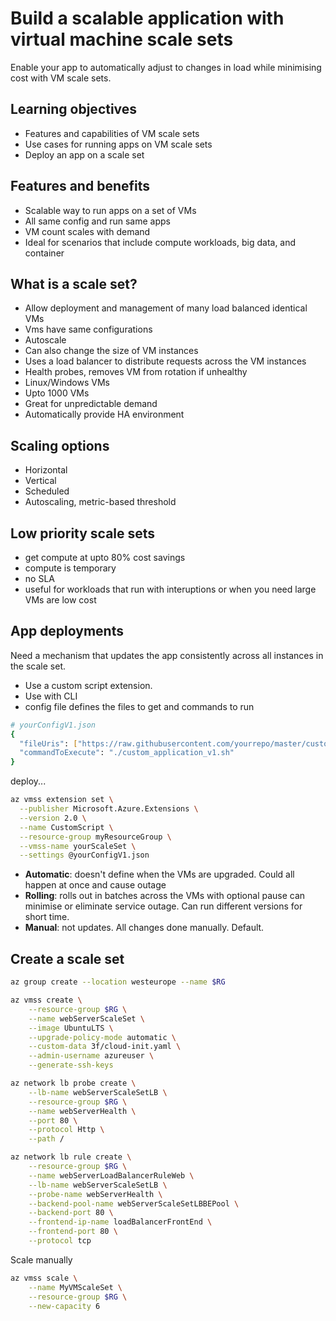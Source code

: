 # Build a scalable application with virtual machine scale sets

Enable your app to automatically adjust to changes in load while minimising cost with VM scale sets.


## Learning objectives

- Features and capabilities of VM scale sets
- Use cases for running apps on VM scale sets
- Deploy an app on a scale set


## Features and benefits

- Scalable way to run apps on a set of VMs
- All same config and run same apps
- VM count scales with demand
- Ideal for scenarios that include compute workloads, big data, and container


## What is a scale set?

- Allow deployment and management of many load balanced identical VMs
- Vms have same configurations
- Autoscale
- Can also change the size of VM instances
- Uses a load balancer to distribute requests across the VM instances
- Health probes, removes VM from rotation if unhealthy
- Linux/Windows VMs
- Upto 1000 VMs
- Great for unpredictable demand
- Automatically provide HA environment


## Scaling options

- Horizontal
- Vertical
- Scheduled
- Autoscaling, metric-based threshold


## Low priority scale sets

- get compute at upto 80% cost savings
- compute is temporary
- no SLA
- useful for workloads that run with interuptions or when you need large VMs are low cost


## App deployments

Need a mechanism that updates the app consistently across all instances in the scale set.
- Use a custom script extension.
- Use with CLI
- config file defines the files to get and commands to run

```sh
# yourConfigV1.json 
{
  "fileUris": ["https://raw.githubusercontent.com/yourrepo/master/custom_application_v1.sh"],
  "commandToExecute": "./custom_application_v1.sh"
}
```

deploy...

```sh
az vmss extension set \
  --publisher Microsoft.Azure.Extensions \
  --version 2.0 \
  --name CustomScript \
  --resource-group myResourceGroup \
  --vmss-name yourScaleSet \
  --settings @yourConfigV1.json
```

- <b>Automatic</b>: doesn't define when the VMs are upgraded. Could all happen at once and cause outage
- <b>Rolling</b>: rolls out in batches across the VMs with optional pause can minimise or eliminate service outage. Can run different versions for short time.
- <b>Manual</b>: not updates. All changes done manually. Default.

## Create a scale set

```sh
az group create --location westeurope --name $RG

az vmss create \
    --resource-group $RG \
    --name webServerScaleSet \
    --image UbuntuLTS \
    --upgrade-policy-mode automatic \
    --custom-data 3f/cloud-init.yaml \
    --admin-username azureuser \
    --generate-ssh-keys

az network lb probe create \
    --lb-name webServerScaleSetLB \
    --resource-group $RG \
    --name webServerHealth \
    --port 80 \
    --protocol Http \
    --path /

az network lb rule create \
    --resource-group $RG \
    --name webServerLoadBalancerRuleWeb \
    --lb-name webServerScaleSetLB \
    --probe-name webServerHealth \
    --backend-pool-name webServerScaleSetLBBEPool \
    --backend-port 80 \
    --frontend-ip-name loadBalancerFrontEnd \
    --frontend-port 80 \
    --protocol tcp
```

Scale manually

```sh
az vmss scale \
    --name MyVMScaleSet \
    --resource-group $RG \
    --new-capacity 6
```
